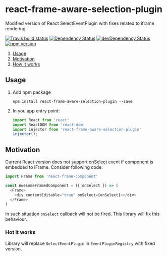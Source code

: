 # react-frame-aware-selection-plugin

Modified version of React SelectEventPlugin with fixes related to iframe rendering. 

[![Travis build status](http://img.shields.io/travis/vleletko/react-frame-aware-selection-plugin.svg?style=flat)](https://travis-ci.org/vleletko/react-frame-aware-selection-plugin)
[![Dependency Status](https://david-dm.org/vleletko/react-frame-aware-selection-plugin.svg)](https://david-dm.org/vleletko/react-frame-aware-selection-plugin)
[![devDependency Status](https://david-dm.org/vleletko/react-frame-aware-selection-plugin/dev-status.svg)](https://david-dm.org/vleletko/react-frame-aware-selection-plugin#info=devDependencies)
[![npm version](https://badge.fury.io/js/react-frame-aware-selection-plugin.svg)](https://badge.fury.io/js/react-frame-aware-selection-plugin)

1. [Usage](#usage)
2. [Motivation](#motivation)
3. [How it works](#how-it-works)

## Usage

1. Add npm package

    `npm install react-frame-aware-selection-plugin --save `

2. In you app entry point:

    ```js
    import React from 'react'
    import ReactDOM from 'react-dom'
    import injector from 'react-frame-aware-selection-plugin'
    injector();
    ```

## Motivation 

Current React version does not support onSelect event if component is embedded to iFrame.
Consider following code: 

```js
import Frame from 'react-frame-component'

const AwesomeFramedComponent = ({ onSelect }) => (
  <Frame>
    <div contentEditable="true" onSelect={onSelect}></div>
  </Frame>
)
```

In such situation `onSelect` callback will not be fired. 
This library will fix this behaviour. 
  
  
### Hot it works
Library will replace `SelectEventPlugin` in `EventPluginRegistry` with fixed version.  
